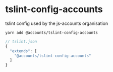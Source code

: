 # tslint-config-accounts

tslint config used by the js-accounts organisation

```
yarn add @accounts/tslint-config-accounts
```

```javascript
// tslint.json
{
  "extends": [
    "@accounts/tslint-config-accounts"
  ]
}

```
